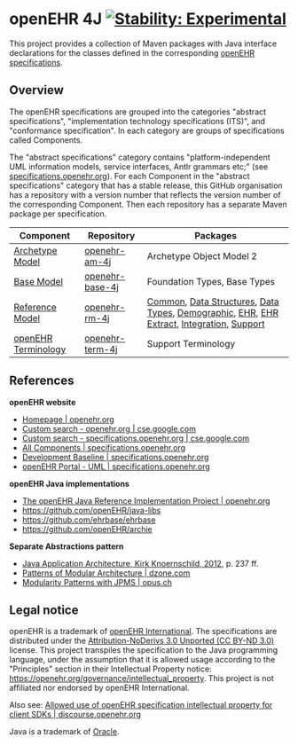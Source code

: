 # openEHR 4J [![Stability: Experimental](https://masterminds.github.io/stability/experimental.svg)](https://masterminds.github.io/stability/experimental.html)

This project provides a collection of Maven packages with Java interface declarations for the classes defined in the corresponding [openEHR specifications](https://specifications.openehr.org/).

## Overview

The openEHR specifications are grouped into the categories "abstract specifications", "implementation technology specifications (ITS)", and "conformance specification". In each category are groups of specifications called Components.

The "abstract specifications" category contains "platform-independent UML information models, service interfaces, Antlr grammars etc;" (see [specifications.openehr.org](https://specifications.openehr.org)). For each Component in the "abstract specifications" category that has a stable release, this GitHub organisation has a repository with a version number that reflects the version number of the corresponding Component. Then each repository has a separate Maven package per specification.

| **Component**| **Repository** | **Packages** |
|---|---|---|
| [Archetype Model](https://specifications.openehr.org/releases/BASE/latest/architecture_overview.html#_archetype_model_component_am) | [openehr-am-4j](https://github.com/openehr-java-api/openehr-am-java) | Archetype Object Model 2 |
| [Base Model](https://specifications.openehr.org/releases/BASE/latest/architecture_overview.html#_base_component_base) | [openehr-base-4j](https://github.com/openehr-java-api/openehr-base-java) | Foundation Types, Base Types |
| [Reference Model](https://specifications.openehr.org/releases/BASE/latest/architecture_overview.html#_reference_model_component_rm) | [openehr-rm-4j](https://github.com/openehr-java-api/openehr-rm-java) | [Common](https://openehr-java-api.github.io/openehr-rm-java/javadocs/openehr-rm-common/index.html), [Data Structures](https://openehr-java-api.github.io/openehr-rm-java/javadocs/openehr-rm-data-structures/index.html), [Data Types](https://openehr-java-api.github.io/openehr-rm-java/javadocs/openehr-rm-data-types/index.html), [Demographic](https://openehr-java-api.github.io/openehr-rm-java/javadocs/openehr-rm-demographic/index.html), [EHR](https://openehr-java-api.github.io/openehr-rm-java/javadocs/openehr-rm-ehr/index.html), [EHR Extract](https://openehr-java-api.github.io/openehr-rm-java/javadocs/openehr-rm-ehr-extract/index.html), [Integration](https://openehr-java-api.github.io/openehr-rm-java/javadocs/openehr-rm-integration/index.html), [Support](https://openehr-java-api.github.io/openehr-rm-java/javadocs/openehr-rm-support/index.html) |
| [openEHR Terminology](https://specifications.openehr.org/releases/BASE/latest/architecture_overview.html#_terminology_in_openehr) | [openehr-term-4j](https://github.com/openehr-java-api/openehr-term-java) | Support Terminology |

## References

**openEHR website**

- [Homepage | openehr.org](https://www.openehr.org) 
- [Custom search - openehr.org | cse.google.com](https://cse.google.com/cse?cx=b137c0ed42c6742ba) 
- [Custom search - specifications.openehr.org | cse.google.com](https://cse.google.com/cse?cx=25af888cc5a66491c)
- [All Components | specifications.openehr.org](https://specifications.openehr.org/components)
- [Development Baseline | specifications.openehr.org](https://specifications.openehr.org/development_baseline)
- [openEHR Portal - UML | specifications.openehr.org](https://specifications.openehr.org/releases/UML/latest/index.html)

**openEHR Java implementations**

- [The openEHR Java Reference Implementation Project | openehr.org](https://www.openehr.org/publications/health_ict/R-Chen-etal-openEHR-Java-Impl-Medinfo2007-2007-03-31.pdf)
- https://github.com/openEHR/java-libs
- https://github.com/ehrbase/ehrbase
- https://github.com/openEHR/archie

**Separate Abstractions pattern**

- [Java Application Architecture, Kirk Knoernschild, 2012](https://www.google.com/books/edition/Java_Application_Architecture/iOtwFoU1Dt4C?hl=en), p. 237 ff.
- [Patterns of Modular Architecture | dzone.com](https://dzone.com/refcardz/patterns-modular-architecture)
- [Modularity Patterns with JPMS | opus.ch](https://opus.ch/modularity-patterns-with-jpms-abstractions)

## Legal notice

openEHR is a trademark of [openEHR International](https://openehr.org/about/contacts).
The specifications are distributed under the [Attribution-NoDerivs 3.0 Unported (CC BY-ND 3.0)](https://creativecommons.org/licenses/by-nd/3.0/deed.en_GB) license.
This project transpiles the specification to the Java programming language, under the assumption that it is allowed usage according to the "Principles" section in their Intellectual Property notice: https://openehr.org/governance/intellectual_property.
This project is not affiliated nor endorsed by openEHR International.

Also see: [Allowed use of openEHR specification intellectual property for client SDKs | discourse.openehr.org](https://discourse.openehr.org/t/allowed-use-of-openehr-specification-intellectual-property-for-client-sdks/4001/1)

Java is a trademark of [Oracle](https://www.oracle.com/legal/trademarks.html).
